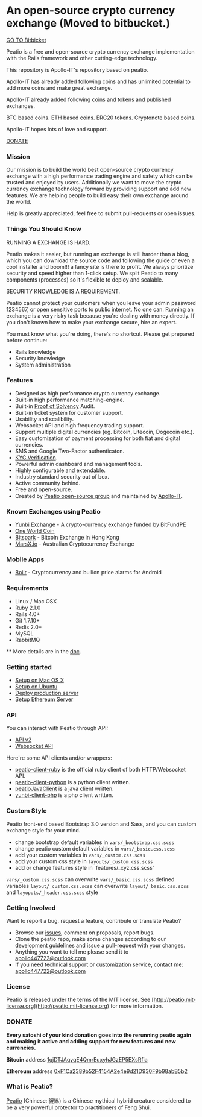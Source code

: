 An open-source crypto currency exchange
(Moved to bitbucket.)
=====================================

[GO TO Bitbicket](https://bitbucket.org/ApolloInfoTech/cryptocurrency-exchange.git)

Peatio is a free and open-source crypto currency exchange implementation with the Rails framework and other cutting-edge technology.

This repository is Apollo-IT's repository based on peatio.

Apollo-IT has already added following coins and has unlimited potential to add more coins and make great exchange.

Apollo-IT already added following coins and tokens and published exchanges.

BTC based coins.
ETH based coins.
ERC20 tokens.
Cryptonote based coins.


Apollo-IT hopes lots of love and support. 

[DONATE](https://github.com/Apollo-IT/peatio#donate)


### Mission

Our mission is to build the world best open-source crypto currency exchange with a high performance trading engine and safety which can be trusted and enjoyed by users. Additionally we want to move the crypto currency exchange technology forward by providing support and add new features. We are helping people to build easy their own exchange around the world.

Help is greatly appreciated, feel free to submit pull-requests or open issues.


### Things You Should Know ###

RUNNING A EXCHANGE IS HARD.

Peatio makes it easier, but running an exchange is still harder than a blog, which you can download the source code and following the guide or even a cool installer and boom!!! a fancy site is there to profit. We always prioritize security and speed higher than 1-click setup. We split Peatio to many components (processes) so it's flexible to deploy and scalable.

SECURITY KNOWLEDGE IS A REQUIREMENT.

Peatio cannot protect your customers when you leave your admin password 1234567, or open sensitive ports to public internet. No one can. Running an exchange is a very risky task because you're dealing with money directly. If you don't known how to make your exchange secure, hire an expert.

You must know what you're doing, there's no shortcut. Please get prepared before continue:

* Rails knowledge
* Security knowledge
* System administration


### Features

* Designed as high performance crypto currency exchange.
* Built-in high performance matching-engine.
* Built-in [Proof of Solvency](https://iwilcox.me.uk/2014/proving-bitcoin-reserves) Audit.
* Built-in ticket system for customer support.
* Usability and scalibility.
* Websocket API and high frequency trading support.
* Support multiple digital currencies (eg. Bitcoin, Litecoin, Dogecoin etc.).
* Easy customization of payment processing for both fiat and digital currencies.
* SMS and Google Two-Factor authenticaton.
* [KYC Verification](http://en.wikipedia.org/wiki/Know_your_customer).
* Powerful admin dashboard and management tools.
* Highly configurable and extendable.
* Industry standard security out of box.
* Active community behind.
* Free and open-source.
* Created by [Peatio open-source group](http://peat.io) and maintained by [Apollo-IT](https://github.com/Apollo-IT).


### Known Exchanges using Peatio

* [Yunbi Exchange](https://yunbi.com) - A crypto-currency exchange funded by BitFundPE
* [One World Coin](https://oneworldcoin.com)
* [Bitspark](https://bitspark.io) - Bitcoin Exchange in Hong Kong
* [MarsX.io](https://acx.io) - Australian Cryptocurrency Exchange

### Mobile Apps ###

* [Boilr](https://github.com/Apollo-IT/boilr) - Cryptocurrency and bullion price alarms for Android

### Requirements

* Linux / Mac OSX
* Ruby 2.1.0
* Rails 4.0+
* Git 1.7.10+
* Redis 2.0+
* MySQL
* RabbitMQ

** More details are in the [doc](doc).


### Getting started

* [Setup on Mac OS X](doc/setup-local-osx.md)
* [Setup on Ubuntu](doc/setup-local-ubuntu.md)
* [Deploy production server](doc/deploy-production-server.md)
* [Setup Ethereum Server](doc/eth.md)

### API

You can interact with Peatio through API:

* [API v2](http://demo.peat.io/documents/api_v2?lang=en)
* [Websocket API](http://demo.peat.io/documents/websocket_api)

Here're some API clients and/or wrappers:

* [peatio-client-ruby](https://github.com/Apollo-IT/peatio-client-ruby) is the official ruby client of both HTTP/Websocket API.
* [peatio-client-python](https://github.com/Apollo-IT/peatio-client-python) is a python client written.
* [peatioJavaClient](https://github.com/Apollo-IT/peatioJavaClient.git) is a java client written.
* [yunbi-client-php](https://github.com/Apollo-IT/yunbi-client-php) is a php client written.

### Custom Style

Peatio front-end based Bootstrap 3.0 version and Sass, and you can custom exchange style for your mind.

* change bootstrap default variables in `vars/_bootstrap.css.scss`
* change peatio custom default variables in `vars/_basic.css.scss`
* add your custom variables in `vars/_custom.css.scss`
* add your custom css style in `layouts/_custom.css.scss`
* add or change features style in `features/_xyz.css.scss'

`vars/_custom.css.scss` can overwrite `vars/_basic.css.scss` defined variables
`layout/_custom.css.scss` can overwrite `layout/_basic.css.scss` and `layoputs/_header.css.scss` style

### Getting Involved

Want to report a bug, request a feature, contribute or translate Peatio?

* Browse our [issues](https://github.com/Apollo-IT/peatio/issues), comment on proposals, report bugs.
* Clone the peatio repo, make some changes according to our development guidelines and issue a pull-request with your changes.
* Anything you want to tell me please send it to [apollo447722@outlook.com](mailto:apollo447722@outlook.com)
* If you need technical support or customization service, contact me: [apollo447722@outlook.com](mailto:apollo447722@outlook.com)


### License

Peatio is released under the terms of the MIT license. See [http://peatio.mit-license.org](http://peatio.mit-license.org) for more information.


### DONATE

**Every satoshi of your kind donation goes into the rerunning peatio again and making it active and adding support for new features and new 
currencies.**

**Bitcoin** address [1qjDTJAqyqE4QmrEuxyhJGzEP5EXsRfia](https://blockchain.info/address/1qjDTJAqyqE4QmrEuxyhJGzEP5EXsRfia)

**Ethereum** address [0xF1Ca2389b52F4154A2e4e9d21D930F9b98abB5b2](https://etherscan.io/address/0xF1Ca2389b52F4154A2e4e9d21D930F9b98abB5b2)


### What is Peatio?

[Peatio](http://en.wikipedia.org/wiki/Pixiu) (Chinese: 貔貅) is a Chinese mythical hybrid creature considered to be a very powerful protector to practitioners of Feng Shui.





